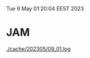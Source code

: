 Tue  9 May 01:20:04 EEST 2023
# JAM
<a href='./cache/202305/09_01.log'>./cache/202305/09_01.log</a>
